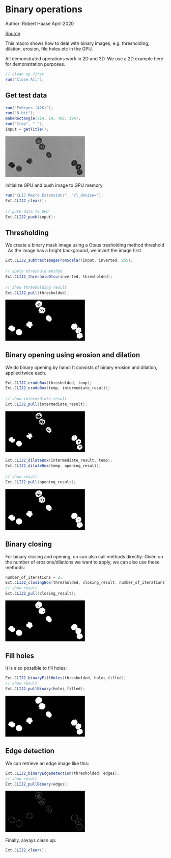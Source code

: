 

# Binary operations
Author: Robert Haase
        April 2020

[Source](https://github.com/clij/clij2-docs/tree/master/src/main/macro/binary_processing.ijm)

This macro shows how to deal with binary images, e.g. 
thresholding, dilation, erosion, file holes etc in the GPU.

All demonstrated operations work in 2D and 3D. We use a 2D 
example here for demonstration purposes.


```java
// clean up first
run("Close All");

```

## Get test data

```java
run("Embryos (42K)");
run("8-bit");
makeRectangle(714, 14, 768, 394);
run("Crop", " ");
input = getTitle();

```
<a href="image_1587651111934.png"><img src="image_1587651111934.png" width="250" alt="embryos.jpg"/></a>

Initialize GPU and push image to GPU memory

```java
run("CLIJ Macro Extensions", "cl_device=");
Ext.CLIJ2_clear();

// push data to GPU
Ext.CLIJ2_push(input);


```

## Thresholding
We create a binary mask image using a Otsus tresholding method threshold
. 
As the image has a bright background, we invert the image first

```java
Ext.CLIJ2_subtractImageFromScalar(input, inverted, 255);

// apply threshold method
Ext.CLIJ2_thresholdOtsu(inverted, thresholded);

// show thresholding result
Ext.CLIJ2_pull(thresholded);

```
<a href="image_1587651114252.png"><img src="image_1587651114252.png" width="250" alt="CLIJ2_thresholdOtsu_result116"/></a>

## Binary opening using erosion and dilation
We do binary opening by hand: It consists of binary erosion and dilation, applied twice each.


```java
Ext.CLIJ2_erodeBox(thresholded, temp);
Ext.CLIJ2_erodeBox(temp, intermediate_result);

// show intermediate result
Ext.CLIJ2_pull(intermediate_result);
```
<a href="image_1587651114810.png"><img src="image_1587651114810.png" width="250" alt="CLIJ2_erodeBox_result118"/></a>


```java
Ext.CLIJ2_dilateBox(intermediate_result, temp);
Ext.CLIJ2_dilateBox(temp, opening_result);

// show result
Ext.CLIJ2_pull(opening_result);

```
<a href="image_1587651115369.png"><img src="image_1587651115369.png" width="250" alt="CLIJ2_dilateBox_result119"/></a>

## Binary closing
For binary closing and opening, on can also call methods directly: 
Given on the number of erosions/dilations we want to apply, we can also use these methods:

```java
number_of_iterations = 2;
Ext.CLIJ2_closingBox(thresholded, closing_result, number_of_iterations);
// show result
Ext.CLIJ2_pull(closing_result);

```
<a href="image_1587651115444.png"><img src="image_1587651115444.png" width="250" alt="CLIJ2_closingBox_result120"/></a>

## Fill holes
It is also possible to fill holes:

```java
Ext.CLIJ2_binaryFillHoles(thresholded, holes_filled);
// show result
Ext.CLIJ2_pullBinary(holes_filled);

```
<a href="image_1587651118709.png"><img src="image_1587651118709.png" width="250" alt="CLIJ2_binaryFillHoles_result121"/></a>

## Edge detection
We can retrieve an edge image like this:

```java
Ext.CLIJ2_binaryEdgeDetection(thresholded, edges);
// show result
Ext.CLIJ2_pullBinary(edges);

```
<a href="image_1587651119241.png"><img src="image_1587651119241.png" width="250" alt="CLIJ2_binaryEdgeDetection_result122"/></a>

Finally, always clean up:

```java
Ext.CLIJ2_clear();

```



```
```
